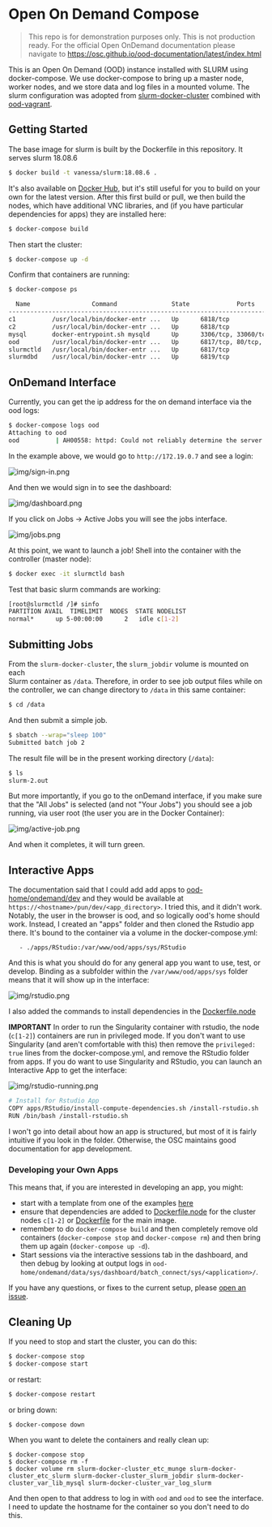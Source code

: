 # Open On Demand Compose

> This repo is for demonstration purposes only.  This is not production ready. For the official Open OnDemand documentation please navigate to https://osc.github.io/ood-documentation/latest/index.html


This is an Open On Demand (OOD) instance installed with SLURM using docker-compose.
We use docker-compose to bring up a master node, worker nodes, and we store
data and log files in a mounted volume. The slurm configuration was adopted
from [slurm-docker-cluster](https://github.com/giovtorres/slurm-docker-cluster)
combined with [ood-vagrant](https://github.com/OSC/ood-images-full/).


## Getting Started

The base image for slurm is built by the Dockerfile in this repository. It
serves slurm 18.08.6

```bash
$ docker build -t vanessa/slurm:18.08.6 .
```

It's also available on [Docker Hub](https://hub.docker.com/r/vanessa/slurm),
but it's still useful for you to build on your own for the latest version.
After this first build or pull, we then build the nodes, which have additional VNC libraries,
and (if you have particular dependencies for apps) they are installed here:

```bash
$ docker-compose build
```

Then start the cluster:

```bash
$ docker-compose up -d
```

Confirm that containers are running:

```bash
$ docker-compose ps
```
```bash
  Name                 Command               State             Ports           
-------------------------------------------------------------------------------
c1          /usr/local/bin/docker-entr ...   Up      6818/tcp                  
c2          /usr/local/bin/docker-entr ...   Up      6818/tcp                  
mysql       docker-entrypoint.sh mysqld      Up      3306/tcp, 33060/tcp       
ood         /usr/local/bin/docker-entr ...   Up      6817/tcp, 80/tcp, 8080/tcp
slurmctld   /usr/local/bin/docker-entr ...   Up      6817/tcp                  
slurmdbd    /usr/local/bin/docker-entr ...   Up      6819/tcp 
```

## OnDemand Interface

Currently, you can get the ip address for the on demand interface via the ood logs:

```bash
$ docker-compose logs ood
Attaching to ood
ood          | AH00558: httpd: Could not reliably determine the server's fully qualified domain name, using 172.19.0.7. Set the 'ServerName' directive globally to suppress this message
```

In the example above, we would go to `http://172.19.0.7` and see a login:

![img/sign-in.png](img/sign-in.png)


And then we would sign in to see the dashboard:

![img/dashboard.png](img/dashboard.png)

If you click on Jobs -> Active Jobs you will see the jobs interface.

![img/jobs.png](img/jobs.png)

At this point, we want to launch a job! Shell into the container with the controller (master node):

```bash
$ docker exec -it slurmctld bash
```

Test that basic slurm commands are working:

```bash
[root@slurmctld /]# sinfo
PARTITION AVAIL  TIMELIMIT  NODES  STATE NODELIST
normal*      up 5-00:00:00      2   idle c[1-2]
```

## Submitting Jobs

From the `slurm-docker-cluster`, the `slurm_jobdir` volume is mounted on each  
Slurm container as `/data`. Therefore, in order to see job output files while 
on the controller, we can change directory to `/data` in this same container:

```bash
$ cd /data
```

And then submit a simple job.

```bash
$ sbatch --wrap="sleep 100"
Submitted batch job 2
```

The result file will be in the present working directory (`/data`):

```bash
$ ls
slurm-2.out
```

But more importantly, if you go to the onDemand interface, if you make sure that
the "All Jobs" is selected (and not "Your Jobs") you should see a job running,
via user root (the user you are in the Docker Container):

![img/active-job.png](img/active-job.png)


And when it completes, it will turn green.


## Interactive Apps

The documentation said that I could add add apps to [ood-home/ondemand/dev](ood-home/ondemand/dev)
and they would be available at `https://<hostname>/pun/dev/<app_directory>`. I tried
this, and it didn't work. Notably, the user in the browser is ood, and
so logically ood's home should work. Instead, I created an "apps" folder
and then cloned the Rstudio app there. It's bound to the container
via a volume in the docker-compose.yml:

```
   - ./apps/RStudio:/var/www/ood/apps/sys/RStudio
```

And this is what you should do for any general app you want to use,
test, or develop. Binding as a subfolder within the `/var/www/ood/apps/sys` folder 
means that it will show up in the interface:

![img/rstudio.png](img/rstudio.png)

I also added the commands to install dependencies in the [Dockerfile.node](Dockerfile.node)

**IMPORTANT** In order to run the Singularity container with rstudio,
the node (`c[1-2]`) containers are run in privileged mode. If you don't want to
use Singularity (and aren't comfortable with this) then remove the `privileged: true`
lines from the docker-compose.yml, and remove the RStudio folder from apps.
If you do want to use Singularity and RStudio, you can launch an Interactive
App to get the interface:

![img/rstudio-running.png](img/rstudio-running.png)

```bash
# Install for Rstudio App
COPY apps/RStudio/install-compute-dependencies.sh /install-rstudio.sh
RUN /bin/bash /install-rstudio.sh
```

I won't go into detail about how an app is structured, but most
of it is fairly intuitive if you look in the folder. Otherwise,
the OSC maintains good documentation for app development.

### Developing your Own Apps

This means that, if you are interested in developing an app, you might:

 - start with a template from one of the examples [here](https://osc.github.io/ood-documentation/master/install-ihpc-apps.html)
 - ensure that dependencies are added to [Dockerfile.node](Dockerfile.node) for the cluster nodes `c[1-2]` or [Dockerfile](Dockerfile) for the main image.
 - remember to do `docker-compose build` and then completely remove old containers (`docker-compose stop` and `docker-compose rm`) and then bring them up again (`docker-compose up -d`).
 - Start sessions via the interactive sessions tab in the dashboard, and then debug by looking at output logs in `ood-home/ondemand/data/sys/dashboard/batch_connect/sys/<application>/`.

If you have any questions, or fixes to the current setup, please [open an issue](https://www.github.com/vsoch/ood-compose/issues).

## Cleaning Up

If you need to stop and start the cluster, you can do this:

```bash
$ docker-compose stop
$ docker-compose start
```

or restart:

```bash
$ docker-compose restart
```

or bring down:

```bash
$ docker-compose down
```

When you want to delete the containers and really clean up:

```console
$ docker-compose stop
$ docker-compose rm -f
$ docker volume rm slurm-docker-cluster_etc_munge slurm-docker-cluster_etc_slurm slurm-docker-cluster_slurm_jobdir slurm-docker-cluster_var_lib_mysql slurm-docker-cluster_var_log_slurm
```

And then open to that address to log in with `ood` and `ood` to see the interface.
I need to update the hostname for the container so you don't need to do this.
